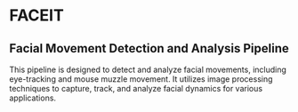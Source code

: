 # FACEIT
## Facial Movement Detection and Analysis Pipeline
This pipeline is designed to detect and analyze facial movements, including eye-tracking and mouse muzzle movement. It utilizes image processing techniques to capture, track, and analyze facial dynamics for various applications.

